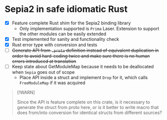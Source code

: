 # Sepia2 in safe idiomatic Rust

- [X] Feature complete Rust shim for the Sepia2 binding library
    - Only implementation supported is `Prima` Laser. Extension to support the
    other modules can be easily extended
- [X] Test implemented for sanity and functionality check
- [X] Rust error type with conversion and tests
- [ ] ~~Generate API from `.proto` definition instead of equivalent duplication
in order to avoid hard-coding twice and make sure there is no human errors
introduced at translation~~
- [ ] Keep state about GetModuleMap because it needs to be deallocated when
`Sepia` goes out of scope
    - Place API inside a struct and implement `Drop` for it, which calls
    `FreeModuleMap` if it was acquired

> [!WARN]
> 
> Since the API is feature complete on this crate, is it necessary to generate
    the struct from proto here, or is it better to write macro that does
  from/into conversion for identical structs from different sources?

